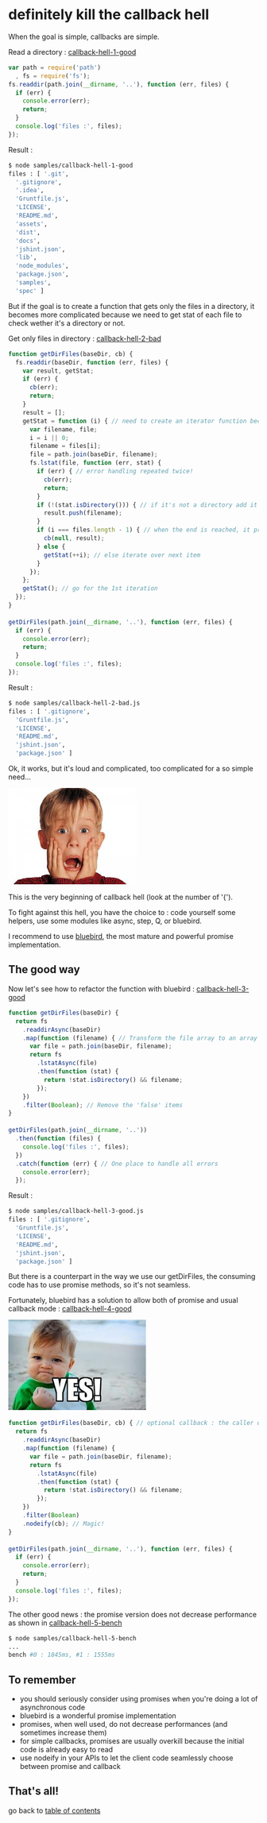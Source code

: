 definitely kill the callback hell
=================================

When the goal is simple, callbacks are simple.

Read a directory : [callback-hell-1-good](https://github.com/openhoat/node-design/blob/master/samples/callback-hell-1-good.js)

```javascript
var path = require('path')
  , fs = require('fs');
fs.readdir(path.join(__dirname, '..'), function (err, files) {
  if (err) {
    console.error(err);
    return;
  }
  console.log('files :', files);
});
```

Result :

```bash
$ node samples/callback-hell-1-good
files : [ '.git',
  '.gitignore',
  '.idea',
  'Gruntfile.js',
  'LICENSE',
  'README.md',
  'assets',
  'dist',
  'docs',
  'jshint.json',
  'lib',
  'node_modules',
  'package.json',
  'samples',
  'spec' ]
```

But if the goal is to create a function that gets only the files in a directory, it becomes more complicated because we need to get stat of each file to check wether it's a directory or not.

Get only files in directory : [callback-hell-2-bad](https://github.com/openhoat/node-design/blob/master/samples/callback-hell-2-bad.js)

```javascript
function getDirFiles(baseDir, cb) {
  fs.readdir(baseDir, function (err, files) {
    var result, getStat;
    if (err) {
      cb(err);
      return;
    }
    result = [];
    getStat = function (i) { // need to create an iterator function because a basic loop does not fit asynchronous world
      var filename, file;
      i = i || 0;
      filename = files[i];
      file = path.join(baseDir, filename);
      fs.lstat(file, function (err, stat) {
        if (err) { // error handling repeated twice!
          cb(err);
          return;
        }
        if (!(stat.isDirectory())) { // if it's not a directory add it to result
          result.push(filename);
        }
        if (i === files.length - 1) { // when the end is reached, it provides the result to callback
          cb(null, result);
        } else {
          getStat(++i); // else iterate over next item
        }
      });
    };
    getStat(); // go for the 1st iteration
  });
}

getDirFiles(path.join(__dirname, '..'), function (err, files) {
  if (err) {
    console.error(err);
    return;
  }
  console.log('files :', files);
});
```

Result :

```bash
$ node samples/callback-hell-2-bad.js
files : [ '.gitignore',
  'Gruntfile.js',
  'LICENSE',
  'README.md',
  'jshint.json',
  'package.json' ]
```

Ok, it works, but it's loud and complicated, too complicated for a so simple need...

![Oh no!](https://raw.githubusercontent.com/openhoat/node-design/master/assets/oh-no.jpg)

This is the very beginning of callback hell (look at the number of '{').

To fight against this hell, you have the choice to : code yourself some helpers, use some modules like async, step, Q, or bluebird.

I recommend to use [bluebird](https://github.com/petkaantonov/bluebird), the most mature and powerful promise implementation.

The good way
------------

Now let's see how to refactor the function with bluebird : [callback-hell-3-good](https://github.com/openhoat/node-design/blob/master/samples/callback-hell-3-good.js)

```javascript
function getDirFiles(baseDir) {
  return fs
    .readdirAsync(baseDir)
    .map(function (filename) { // Transform the file array to an array that contains filename for files, and false for directories
      var file = path.join(baseDir, filename);
      return fs
        .lstatAsync(file)
        .then(function (stat) {
          return !stat.isDirectory() && filename;
        });
    })
    .filter(Boolean); // Remove the 'false' items
}

getDirFiles(path.join(__dirname, '..'))
  .then(function (files) {
    console.log('files :', files);
  })
  .catch(function (err) { // One place to handle all errors
    console.error(err);
  });
```

Result :

```bash
$ node samples/callback-hell-3-good.js
files : [ '.gitignore',
  'Gruntfile.js',
  'LICENSE',
  'README.md',
  'jshint.json',
  'package.json' ]
```

But there is a counterpart in the way we use our getDirFiles, the consuming code has to use promise methods, so it's not seamless.

Fortunately, bluebird has a solution to allow both of promise and usual callback mode : [callback-hell-4-good](https://github.com/openhoat/node-design/blob/master/samples/callback-hell-4-good.js)

![Oh yeah!](https://raw.githubusercontent.com/openhoat/node-design/master/assets/yes-baby.jpg)

```javascript
function getDirFiles(baseDir, cb) { // optional callback : the caller decides
  return fs
    .readdirAsync(baseDir)
    .map(function (filename) {
      var file = path.join(baseDir, filename);
      return fs
        .lstatAsync(file)
        .then(function (stat) {
          return !stat.isDirectory() && filename;
        });
    })
    .filter(Boolean)
    .nodeify(cb); // Magic!
}

getDirFiles(path.join(__dirname, '..'), function (err, files) {
  if (err) {
    console.error(err);
    return;
  }
  console.log('files :', files);
});
```

The other good news : the promise version does not decrease performance as shown in [callback-hell-5-bench](https://github.com/openhoat/node-design/blob/master/samples/callback-hell-5-bench.js)

```bash
$ node samples/callback-hell-5-bench
...
bench #0 : 1845ms, #1 : 1555ms

```

To remember
-----------

- you should seriously consider using promises when you're doing a lot of asynchronous code
- bluebird is a wonderful promise implementation
- promises, when well used, do not decrease performances (and sometimes increase them)
- for simple callbacks, promises are usually overkill because the initial code is already easy to read
- use nodeify in your APIs to let the client code seamlessly choose between promise and callback

That's all!
-----------

go back to [table of contents](../README.md#use-cases)